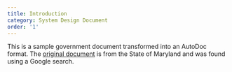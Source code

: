 ```yaml
---
title: Introduction
category: System Design Document
order: '1'
---
```


This is a sample government document transformed into an AutoDoc format.  The [original document](https://doit.maryland.gov/SDLC/Documents/sys_design_doc.doc) is from the State of Maryland and was found using a Google search.

